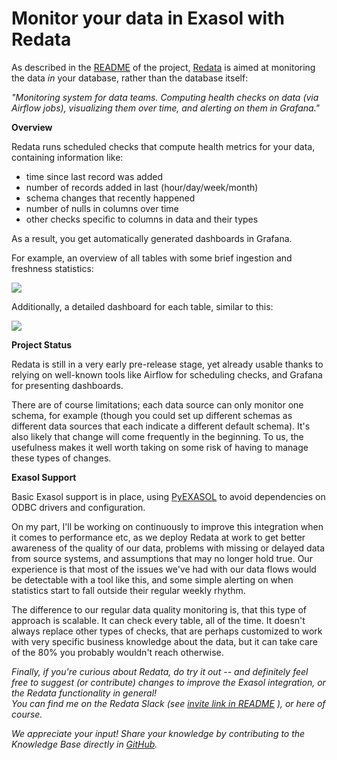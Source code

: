 # Monitor your data in Exasol with Redata 
As described in the [README](https://github.com/redata-team/redata/blob/master/README.md) of the project, [Redata](https://github.com/redata-team/redata) is aimed at monitoring the data *in* your database, rather than the database itself:

*"Monitoring system for data teams. Computing health checks on data (via Airflow jobs), visualizing them over time, and alerting on them in Grafana."*

**Overview**

Redata runs scheduled checks that compute health metrics for your data, containing information like: 

* time since last record was added
* number of records added in last (hour/day/week/month)
* schema changes that recently happened
* number of nulls in columns over time
* other checks specific to columns in data and their types

As a result, you get automatically generated dashboards in Grafana.

For example, an overview of all tables with some brief ingestion and freshness statistics:

![](images/redata_home.jpg)

Additionally, a detailed dashboard for each table, similar to this: 

![](images/redata_per_table.png)

**Project Status**

Redata is still in a very early pre-release stage, yet already usable thanks to relying on well-known tools like Airflow for scheduling checks, and Grafana for presenting dashboards.

There are of course limitations; each data source can only monitor one schema, for example (though you could set up different schemas as different data sources that each indicate a different default schema). It's also likely that change will come frequently in the beginning. To us, the usefulness makes it well worth taking on some risk of having to manage these types of changes.

**Exasol Support**

Basic Exasol support is in place, using [PyEXASOL](https://github.com/badoo/pyexasol) to avoid dependencies on ODBC drivers and configuration.

On my part, I'll be working on continuously to improve this integration when it comes to performance etc, as we deploy Redata at work to get better awareness of the quality of our data, problems with missing or delayed data from source systems, and assumptions that may no longer hold true. Our experience is that most of the issues we've had with our data flows would be detectable with a tool like this, and some simple alerting on when statistics start to fall outside their regular weekly rhythm.

The difference to our regular data quality monitoring is, that this type of approach is scalable. It can check every table, all of the time. It doesn't always replace other types of checks, that are perhaps customized to work with very specific business knowledge about the data, but it can take care of the 80% you probably wouldn't reach otherwise.

*Finally, if you're curious about Redata, do try it out -- and definitely feel free to suggest (or contribute) changes to improve the Exasol integration, or the Redata functionality in general!  
You can find me on the Redata Slack (see [invite link in README](https://github.com/redata-team/redata#community) ), or here of course.*

*We appreciate your input! Share your knowledge by contributing to the Knowledge Base directly in [GitHub](https://github.com/exasol/public-knowledgebase).* 